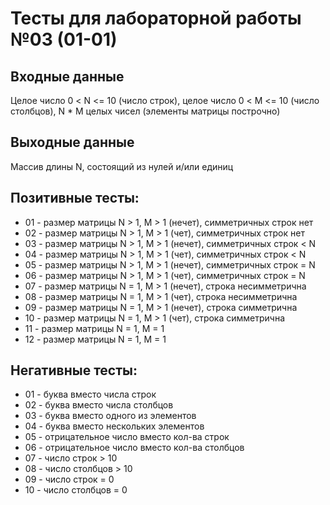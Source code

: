 # Тесты для лабораторной работы №03 (01-01)

## Входные данные

Целое число 0 < N <= 10 (число строк), целое число 0 < M <= 10 (число столбцов), N * M целых чисел (элементы матрицы построчно)

## Выходные данные

Массив длины N, состоящий из нулей и/или единиц

## Позитивные тесты:

- 01 - размер матрицы N > 1, M > 1 (нечет), симметричных строк нет
- 02 - размер матрицы N > 1, M > 1 (чет), симметричных строк нет
- 03 - размер матрицы N > 1, M > 1 (нечет), симметричных строк < N
- 04 - размер матрицы N > 1, M > 1 (чет), симметричных строк < N
- 05 - размер матрицы N > 1, M > 1 (нечет), симметричных строк = N
- 06 - размер матрицы N > 1, M > 1 (чет), симметричных строк = N
- 07 - размер матрицы N = 1, M > 1 (нечет), строка несимметрична
- 08 - размер матрицы N = 1, M > 1 (чет), строка несимметрична
- 09 - размер матрицы N = 1, M > 1 (нечет), строка симметрична
- 10 - размер матрицы N = 1, M > 1 (чет), строка симметрична
- 11 - размер матрицы N = 1, M = 1
- 12 - размер матрицы N = 1, M = 1

## Негативные тесты:

- 01 - буква вместо числа строк
- 02 - буква вместо числа столбцов
- 03 - буква вместо одного из элементов
- 04 - буква вместо нескольких элементов
- 05 - отрицательное число вместо кол-ва строк
- 06 - отрицательное число вместо кол-ва столбцов
- 07 - число строк > 10
- 08 - число столбцов > 10
- 09 - число строк = 0
- 10 - число столбцов = 0
